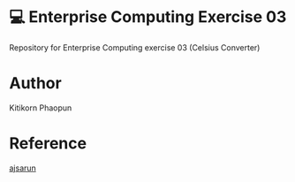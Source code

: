 # 💻 Enterprise Computing Exercise 03
Repository for Enterprise Computing exercise 03 (Celsius Converter)

# Author

Kitikorn Phaopun

# Reference

[ajsarun](https://www.github.com/ajsarun)
